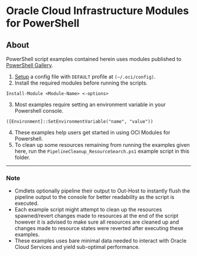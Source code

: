 # Oracle Cloud Infrastructure Modules for PowerShell

## About

PowerShell script examples contained herein uses modules published to [PowerShell Gallery](https://www.powershellgallery.com/).
1. [Setup](https://docs.cloud.oracle.com/en-us/iaas/Content/API/Concepts/sdkconfig.htm) a config file with `DEFAULT` profile at `(~/.oci/config)`.
2. Install the required modules before running the scripts.
```
Install-Module <Module-Name> <-options>
```
3. Most examples require setting an environment variable in your Powershell console.
```
([Environment]::SetEnvironmentVariable("name", "value"))
```
4. These examples help users get started in using OCI Modules for Powershell.
5. To clean up some resources remaining from running the examples given here, run the `PipelineCleanup_ResourceSearch.ps1` example script in this folder. 
---
### Note

- Cmdlets optionally pipeline their output to Out-Host to instantly  flush the pipeline output to the console for better readability as the script is executed. 
- Each example script might attempt to clean up the resources spawned/revert changes made to resources at the end of the script however it is advised to make sure all resources are cleaned up and changes made to resource states were reverted after executing these examples. 
- These examples uses bare minimal data needed to interact with Oracle Cloud Services and yield sub-optimal performance. 